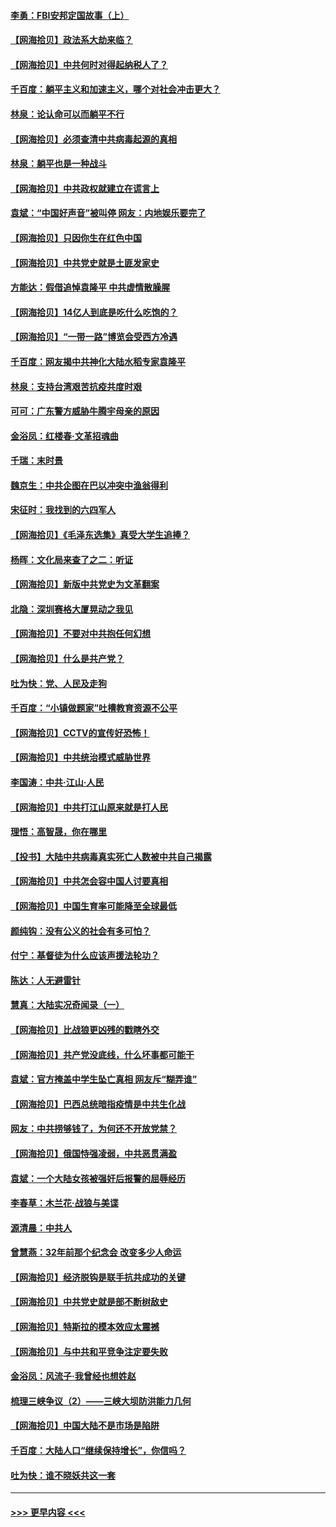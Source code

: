 #### [李勇：FBI安邦定国故事（上）](../pages/nsc993/n12987749.md?t=06010852) 
#### [【网海拾贝】政法系大劫来临？](../pages/nsc993/n12987596.md?t=06010852) 
#### [【网海拾贝】中共何时对得起纳税人了？](../pages/nsc993/n12985578.md?t=06010852) 
#### [千百度：躺平主义和加速主义，哪个对社会冲击更大？](../pages/nsc993/n12985512.md?t=06010852) 
#### [林泉：论认命可以而躺平不行](../pages/nsc993/n12985505.md?t=06010852) 
#### [【网海拾贝】必须查清中共病毒起源的真相](../pages/nsc993/n12984276.md?t=06010852) 
#### [林泉：躺平也是一种战斗](../pages/nsc993/n12984194.md?t=06010852) 
#### [【网海拾贝】中共政权就建立在谎言上](../pages/nsc993/n12981880.md?t=06010852) 
#### [袁斌：“中国好声音”被叫停 网友：内地娱乐要完了](../pages/nsc993/n12981826.md?t=06010852) 
#### [【网海拾贝】只因你生在红色中国](../pages/nsc993/n12979096.md?t=06010852) 
#### [【网海拾贝】中共党史就是土匪发家史](../pages/nsc993/n12976478.md?t=06010852) 
#### [方能达：假借追悼袁隆平 中共虚情散臊腥](../pages/nsc993/n12976396.md?t=06010852) 
#### [【网海拾贝】14亿人到底是吃什么吃饱的？](../pages/nsc993/n12974125.md?t=06010852) 
#### [【网海拾贝】“一带一路”博览会受西方冷遇](../pages/nsc993/n12971787.md?t=06010852) 
#### [千百度：网友揭中共神化大陆水稻专家袁隆平](../pages/nsc993/n12971733.md?t=06010852) 
#### [林泉：支持台湾艰苦抗疫共度时艰](../pages/nsc993/n12971350.md?t=06010852) 
#### [可可：广东警方威胁牛腾宇母亲的原因](../pages/nsc993/n12971100.md?t=06010852) 
#### [金浴凤：红楼春·文革招魂曲](../pages/nsc993/n12970354.md?t=06010852) 
#### [千瑞：末时景](../pages/nsc993/n12970337.md?t=06010852) 
#### [魏京生：中共企图在巴以冲突中渔翁得利](../pages/nsc993/n12970286.md?t=06010852) 
#### [宋征时：我找到的六四军人](../pages/nsc993/n12970213.md?t=06010852) 
#### [【网海拾贝】《毛泽东选集》真受大学生追捧？](../pages/nsc993/n12968779.md?t=06010852) 
#### [杨晖：文化局来查了之二：听证](../pages/nsc993/n12966528.md?t=06010852) 
#### [【网海拾贝】新版中共党史为文革翻案](../pages/nsc993/n12967526.md?t=06010852) 
#### [北隐：深圳赛格大厦晃动之我见](../pages/nsc993/n12967393.md?t=06010852) 
#### [【网海拾贝】不要对中共抱任何幻想](../pages/nsc993/n12965222.md?t=06010852) 
#### [【网海拾贝】什么是共产党？](../pages/nsc993/n12962781.md?t=06010852) 
#### [吐为快：党、人民及走狗](../pages/nsc993/n12962747.md?t=06010852) 
#### [千百度：“小镇做题家”吐槽教育资源不公平](../pages/nsc993/n12962705.md?t=06010852) 
#### [【网海拾贝】CCTV的宣传好恐怖！](../pages/nsc993/n12959984.md?t=06010852) 
#### [【网海拾贝】中共统治模式威胁世界](../pages/nsc993/n12957622.md?t=06010852) 
#### [李国涛：中共‧江山‧人民](../pages/nsc993/n12957502.md?t=06010852) 
#### [【网海拾贝】中共打江山原来就是打人民](../pages/nsc993/n12954345.md?t=06010852) 
#### [理悟：高智晟，你在哪里](../pages/nsc993/n12953115.md?t=06010852) 
#### [【投书】大陆中共病毒真实死亡人数被中共自己揭露](../pages/nsc993/n12953050.md?t=06010852) 
#### [【网海拾贝】中共怎会容中国人讨要真相](../pages/nsc993/n12952161.md?t=06010852) 
#### [【网海拾贝】中国生育率可能降至全球最低](../pages/nsc993/n12948793.md?t=06010852) 
#### [颜纯钩：没有公义的社会有多可怕？](../pages/nsc993/n12947626.md?t=06010852) 
#### [付宁：基督徒为什么应该声援法轮功？](../pages/nsc993/n12947233.md?t=06010852) 
#### [陈达：人无避雷针](../pages/nsc993/n12947098.md?t=06010852) 
#### [慧真：大陆实况奇闻录（一）](../pages/nsc993/n12945811.md?t=06010852) 
#### [【网海拾贝】比战狼更凶残的戳瞎外交](../pages/nsc993/n12945717.md?t=06010852) 
#### [【网海拾贝】共产党没底线，什么坏事都可能干](../pages/nsc993/n12942090.md?t=06010852) 
#### [袁斌：官方掩盖中学生坠亡真相 网友斥“糊弄谁”](../pages/nsc993/n12942029.md?t=06010852) 
#### [【网海拾贝】巴西总统暗指疫情是中共生化战](../pages/nsc993/n12938999.md?t=06010852) 
#### [网友：中共捞够钱了，为何还不开放党禁？](../pages/nsc993/n12938952.md?t=06010852) 
#### [【网海拾贝】俄国恃强凌弱，中共恶贯满盈](../pages/nsc993/n12936626.md?t=06010852) 
#### [袁斌：一个大陆女孩被强奸后报警的屈辱经历](../pages/nsc993/n12936547.md?t=06010852) 
#### [李春草：木兰花·战狼与美谍](../pages/nsc993/n12935995.md?t=06010852) 
#### [源清晨：中共人](../pages/nsc993/n12935589.md?t=06010852) 
#### [曾慧燕：32年前那个纪念会 改变多少人命运](../pages/nsc993/n12934233.md?t=06010852) 
#### [【网海拾贝】经济脱钩是联手抗共成功的关键](../pages/nsc993/n12934176.md?t=06010852) 
#### [【网海拾贝】中共党史就是部不断树敌史](../pages/nsc993/n12932844.md?t=06010852) 
#### [【网海拾贝】特斯拉的模本效应太震撼](../pages/nsc993/n12925626.md?t=06010852) 
#### [【网海拾贝】与中共和平竞争注定要失败](../pages/nsc993/n12923326.md?t=06010852) 
#### [金浴凤：风流子‧我曾经也想姓赵](../pages/nsc993/n12920911.md?t=06010852) 
#### [梳理三峡争议（2）——三峡大坝防洪能力几何](../pages/nsc993/n12920173.md?t=06010852) 
#### [【网海拾贝】中国大陆不是市场是陷阱](../pages/nsc993/n12920143.md?t=06010852) 
#### [千百度：大陆人口“继续保持增长”，你信吗？](../pages/nsc993/n12918946.md?t=06010852) 
#### [吐为快：谁不晓妖共这一套](../pages/nsc993/n12918941.md?t=06010852) 

----
#### [ >>> 更早内容 <<< ](../indexes/nsc993-earlier.md)
